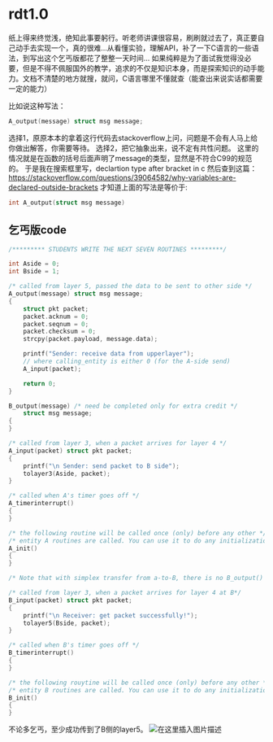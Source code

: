 # rdt1.0

纸上得来终觉浅，绝知此事要躬行。听老师讲课很容易，刷刷就过去了，真正要自己动手去实现一个，真的很难...从看懂实验，理解API，补了一下C语言的一些语法，到写出这个乞丐版都花了整整一天时间...
如果纯粹是为了面试我觉得没必要，但是不得不佩服国外的教学，追求的不仅是知识本身，而是探索知识的动手能力。文档不清楚的地方就搜，就问，C语言哪里不懂就查（能查出来说实话都需要一定的能力）

比如说这种写法：
```c
A_output(message) struct msg message;
```
选择1，原原本本的拿着这行代码去stackoverflow上问，问题是不会有人马上给你做出解答，你需要等待。
选择2，把它抽象出来，说不定有共性问题。
这里的情况就是在函数的括号后面声明了message的类型，显然是不符合C99的规范的。
于是我在搜索框里写，declartion type after bracket in c
然后查到这篇：
https://stackoverflow.com/questions/39064582/why-variables-are-declared-outside-brackets
才知道上面的写法是等价于:
```c
int A_output(struct msg message)
```

## 乞丐版code

```c
/********* STUDENTS WRITE THE NEXT SEVEN ROUTINES *********/

int Aside = 0;
int Bside = 1;

/* called from layer 5, passed the data to be sent to other side */
A_output(message) struct msg message;
{
    struct pkt packet;
    packet.acknum = 0;
    packet.seqnum = 0;
    packet.checksum = 0;
    strcpy(packet.payload, message.data);

    printf("Sender: receive data from upperlayer");
    // where calling_entity is either 0 (for the A-side send)
    A_input(packet);

    return 0;
}

B_output(message) /* need be completed only for extra credit */
    struct msg message;
{
}

/* called from layer 3, when a packet arrives for layer 4 */
A_input(packet) struct pkt packet;
{
    printf("\n Sender: send packet to B side");
    tolayer3(Aside, packet);
}

/* called when A's timer goes off */
A_timerinterrupt()
{
}

/* the following routine will be called once (only) before any other */
/* entity A routines are called. You can use it to do any initialization */
A_init()
{
}

/* Note that with simplex transfer from a-to-B, there is no B_output() */

/* called from layer 3, when a packet arrives for layer 4 at B*/
B_input(packet) struct pkt packet;
{
    printf("\n Receiver: get packet successfully!");
    tolayer5(Bside, packet);
}

/* called when B's timer goes off */
B_timerinterrupt()
{
}

/* the following rouytine will be called once (only) before any other */
/* entity B routines are called. You can use it to do any initialization */
B_init()
{
}

```


不论多乞丐，至少成功传到了B侧的layer5。
![在这里插入图片描述](https://img-blog.csdnimg.cn/fc6b76ab7a064829b3460333cab25580.png)
